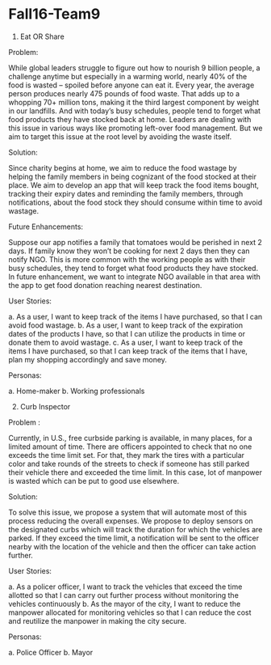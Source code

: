 # Fall16-Team9


1. Eat OR Share

Problem:

While global leaders struggle to figure out how to nourish 9 billion people, a challenge anytime but especially in a warming world, nearly 40% of the food is wasted – spoiled before anyone can eat it. Every year, the average person produces nearly 475 pounds of food waste. That adds up to a whopping 70+ million tons, making it the third largest component by weight in our landfills. And with today’s busy schedules, people tend to forget what food products they have stocked back at home. Leaders are dealing with this issue in various ways  like promoting left-over food management. But we aim to target this issue at the root level by avoiding the waste itself.

Solution:

Since charity begins at home, we aim to reduce the food wastage by helping the family members in being cognizant of the food stocked at their place. We aim to develop an app that will 
keep track the food items bought, tracking their expiry dates and reminding the family members, through notifications, about the food stock they should consume within time to avoid wastage. 

Future Enhancements:

Suppose our app notifies a family that tomatoes would be perished in next 2 days. If family know they won’t be cooking for next 2 days then they can notify NGO. This is more common with the working people as with their busy schedules, they tend to forget what food products they have stocked. In future enhancement, we want to integrate NGO available in that area with the app to get food donation reaching nearest destination.

User Stories:

a. As a user, I want to keep track of the items I have purchased, so that I can avoid food wastage.
b. As a user, I want to keep track of the expiration dates of the products I have, so that I can utilize the products in time or donate them to avoid wastage.
c. As a user, I want to keep track of the items I have purchased, so that I can keep track of the items that I have, plan my shopping accordingly and save money.

Personas:

a. Home-maker
b. Working professionals


2. Curb Inspector 

Problem :

Currently, in U.S., free curbside parking is available, in many places, for a limited amount of time. There are officers appointed to check that no one exceeds the time limit set. For that, they mark the tires with a particular color and take rounds of the streets to check if someone has still parked their vehicle there and exceeded the time limit. In this case, lot of manpower is wasted which can be put to good use elsewhere.

Solution:

To solve this issue, we propose a system that will automate most of this process reducing the overall expenses. We propose to deploy sensors on the designated curbs which will track the duration for which the vehicles are parked. If they exceed the time limit, a notification will be sent to the officer nearby with the location of the vehicle and then the officer can take action further.

User Stories:

a. As a policer officer, I want to track the vehicles that exceed the time allotted so that I can carry out further process without monitoring the vehicles continuously
b. As the mayor of the city, I want to reduce the manpower allocated for monitoring vehicles so that I can reduce the cost and reutilize the manpower in making the city secure.

Personas:

a. Police Officer
b. Mayor









